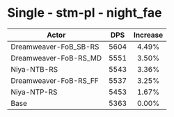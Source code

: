 # Single - stm-pl - night_fae
| Actor | DPS | Increase |
|---|:---:|:---:|
|Dreamweaver-FoB_SB-RS|5604|4.49%|
|Dreamweaver-FoB-RS_MD|5551|3.50%|
|Niya-NTB-RS|5543|3.36%|
|Dreamweaver-FoB-RS_FF|5537|3.25%|
|Niya-NTP-RS|5453|1.67%|
|Base|5363|0.00%|
